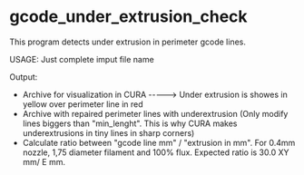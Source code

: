 # gcode_under_extrusion_check
This program detects under extrusion in perimeter gcode lines.

USAGE: Just complete imput file name
 
 Output: 
- Archive for visualization in CURA -----> Under extrusion is showes in yellow over perimeter line in red
- Archive with repaired perimeter lines with underextrusion (Only modify lines biggers than "min_lenght". This is why CURA makes
  underextrusions in tiny lines in sharp corners)
- Calculate ratio between "gcode line mm" / "extrusion in mm". For 0.4mm nozzle, 1,75 diameter filament and 100% flux.
  Expected ratio is 30.0 XY mm/ E mm. 


